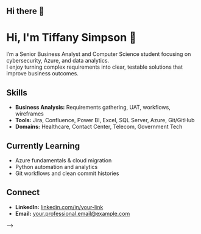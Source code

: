 ## Hi there 👋

# Hi, I'm Tiffany Simpson 👋

I’m a Senior Business Analyst and Computer Science student focusing on cybersecurity, Azure, and data analytics.  
I enjoy turning complex requirements into clear, testable solutions that improve business outcomes.

## Skills
- **Business Analysis:** Requirements gathering, UAT, workflows, wireframes  
- **Tools:** Jira, Confluence, Power BI, Excel, SQL Server, Azure, Git/GitHub  
- **Domains:** Healthcare, Contact Center, Telecom, Government Tech  

## Currently Learning
- Azure fundamentals & cloud migration  
- Python automation and analytics  
- Git workflows and clean commit histories  

## Connect
- **LinkedIn:** [linkedin.com/in/your-link](#)  
- **Email:** your.professional.email@example.com

-->
